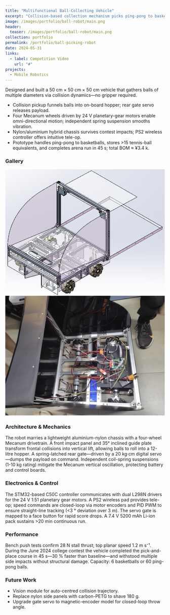 ```yaml
---
title: "Multifunctional Ball-Collecting Vehicle"
excerpt: "Collision-based collection mechanism picks ping-pong to basketball-size balls; Mecanum drive, 24 V power, and suspension for agile contest performance."
image: /images/portfolio/ball-robot/main.png
header:
  teaser: /images/portfolio/ball-robot/main.png
collection: portfolio
permalink: /portfolio/ball-picking-robot
date: 2024-05-31
links:
  - label: Competition Video
    url: "#"
projects:
  - Mobile Robotics
---
```


Designed and built a 50 cm × 50 cm × 50 cm vehicle that gathers balls of multiple diameters via collision dynamics—no gripper required.

* Collision pickup funnels balls into on-board hopper; rear gate servo releases payload.
* Four Mecanum wheels driven by 24 V planetary-gear motors enable omni-directional motion; independent spring suspension smooths vibration.
* Nylon/aluminium hybrid chassis survives contest impacts; PS2 wireless controller offers intuitive tele-op.
* Prototype handles ping-pong to basketballs, stores >15 tennis-ball equivalents, and completes arena run in 45 s; total BOM ≈ ¥3.4 k. 

### Gallery

![Design](/images/portfolio/ball-robot/12.png)
![Suspension](/images/portfolio/ball-robot/14.jpg) 

### Architecture & Mechanics

The robot marries a lightweight aluminium-nylon chassis with a four-wheel Mecanum drivetrain. A front impact panel and 35° inclined guide plate transform frontal collisions into vertical lift, allowing balls to roll into a 12-litre hopper. A spring-latched rear gate—driven by a 20 kg·cm digital servo—dumps the payload on command. Independent coil-spring suspensions (1-10 kg rating) mitigate the Mecanum vertical oscillation, protecting battery and control boards.

### Electronics & Control

The STM32-based C50C controller communicates with dual L298N drivers for the 24 V 1∶51 planetary gear motors. A PS2 wireless pad provides tele-op; speed commands are closed-loop via motor encoders and PID PWM to ensure straight-line tracking (<3 ° deviation over 3 m). The servo gate is mapped to a face button for rapid score drops. A 7.4 V 5200 mAh Li-ion pack sustains >20 min continuous run.

### Performance

Bench push tests confirm 28 N stall thrust; top planar speed 1.2 m s⁻¹. During the June 2024 college contest the vehicle completed the pick-and-place course in 45 s—30 % faster than baseline—and withstood multiple side impacts without structural damage. Capacity: 6 basketballs or 60 ping-pong balls.

### Future Work

* Vision module for auto-centred collision trajectory.
* Replace nylon side panels with carbon-PETG to shave 180 g.
* Upgrade gate servo to magnetic-encoder model for closed-loop throw angle. 